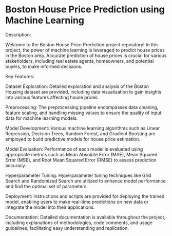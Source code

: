 # Boston House Price Prediction using Machine Learning


Description:

Welcome to the Boston House Price Prediction project repository! In this project, the power of machine learning is leveraged to predict house prices in the Boston area. Accurate prediction of house prices is crucial for various stakeholders, including real estate agents, homeowners, and potential buyers, to make informed decisions.

Key Features:

Dataset Exploration: Detailed exploration and analysis of the Boston Housing dataset are provided, including data visualization to gain insights into various features affecting house prices.

Preprocessing: The preprocessing pipeline encompasses data cleaning, feature scaling, and handling missing values to ensure the quality of input data for machine learning models.

Model Development: Various machine learning algorithms such as Linear Regression, Decision Trees, Random Forest, and Gradient Boosting are employed to build predictive models for house price estimation.

Model Evaluation: Performance of each model is evaluated using appropriate metrics such as Mean Absolute Error (MAE), Mean Squared Error (MSE), and Root Mean Squared Error (RMSE) to assess prediction accuracy.

Hyperparameter Tuning: Hyperparameter tuning techniques like Grid Search and Randomized Search are utilized to enhance model performance and find the optimal set of parameters.

Deployment: Instructions and scripts are provided for deploying the trained model, enabling users to make real-time predictions on new data or integrate the model into their applications.

Documentation: Detailed documentation is available throughout the project, including explanations of methodologies, code comments, and usage guidelines, facilitating easy understanding and replication.
